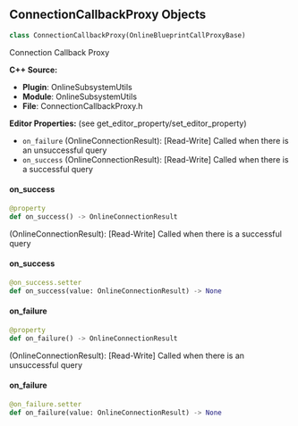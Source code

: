 ## ConnectionCallbackProxy Objects

```python
class ConnectionCallbackProxy(OnlineBlueprintCallProxyBase)
```

Connection Callback Proxy

**C++ Source:**

- **Plugin**: OnlineSubsystemUtils
- **Module**: OnlineSubsystemUtils
- **File**: ConnectionCallbackProxy.h

**Editor Properties:** (see get_editor_property/set_editor_property)

- ``on_failure`` (OnlineConnectionResult):  [Read-Write] Called when there is an unsuccessful query
- ``on_success`` (OnlineConnectionResult):  [Read-Write] Called when there is a successful query

<a id="unreal.ConnectionCallbackProxy.on_success"></a>

#### on_success

```python
@property
def on_success() -> OnlineConnectionResult
```

(OnlineConnectionResult):  [Read-Write] Called when there is a successful query

<a id="unreal.ConnectionCallbackProxy.on_success"></a>

#### on_success

```python
@on_success.setter
def on_success(value: OnlineConnectionResult) -> None
```

<a id="unreal.ConnectionCallbackProxy.on_failure"></a>

#### on_failure

```python
@property
def on_failure() -> OnlineConnectionResult
```

(OnlineConnectionResult):  [Read-Write] Called when there is an unsuccessful query

<a id="unreal.ConnectionCallbackProxy.on_failure"></a>

#### on_failure

```python
@on_failure.setter
def on_failure(value: OnlineConnectionResult) -> None
```

<a id="unreal.CreateSessionCallbackProxy"></a>